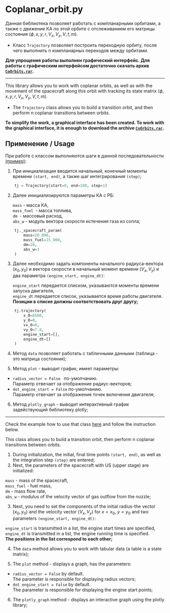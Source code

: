 # Coplanar_orbit.py
Данная библиотека позволяет работать с компланарными орбитами, а также с движение КА по этой орбите с отслеживанием его матрицы состояния $(\phi, x, y, r,V_x, V_y, V, t, m)$.
 - Класс `Trajectory` позволяет построить переходную орбиту, после чего выполнить n компланарных переходов между орбитами.

<b> Для упрощения работы выполнен графический интерфейс. Для работы с графическим интерфейсом достаточно скачать архив [`CoOrbits.rar`](https://drive.google.com/drive/folders/17P1J4EJGzzcqf8U4UE_4dyKV3q8pbJ0R?usp=share_link). </b>

---

This library allows you to work with coplanar orbits, as well as with the movement of the spacecraft along this orbit with tracking its state matrix $(\phi, x, y, r, V_x, V_y, V, t, m)$.
 - The `Trajectory` class allows you to build a transition orbit, and then perform n coplanar transitions between orbits.

<b> To simplify the work, a graphical interface has been created. To work with the graphical interface, it is enough to download the archive [`CoOrbits.rar`](https://drive.google.com/drive/folders/17P1J4EJGzzcqf8U4UE_4dyKV3q8pbJ0R?usp=share_link).</b>

## Применение / Usage
При работе с классом выполняются шаги в данной последовательности [(пример)](example_usage.ipynb):
1. При инициализации вводится начальный, конечный моменты времени `(start, end)`, а также шаг интегрирования `(step)`;
```Python
    tj = Trajectory(start=0, end=100, step=1)
```
2. Далее инициализируются параметры КА с РБ:

    `mass` - масса КА,<br>
    `mass_fuel `- масса топлива,<br>
    `dm `- массовый расход,<br>
    `abs_w` - модуль вектора скорости истечения газа из сопла;
```Python
    tj._spacecraft_param(
        mass=20_000,
        mass_fuel=15_000,
        dm=20,
        abs_w=3
    )
```
3. Далее необходимо задать компоненты начального радиуса-вектора $(x_0, y_0)$ и вектора скорости в начальный момент времени $(V_x, V_y)$ и два параметра `(engine_start, engine_dt)`: 

    `engine_start` передается списком, указываются моменты времени запуска двигателя, <br>
    `engine_dt` передается список, указывается время работы двигателя. <br>
    <b> Позиции в списке должны соответствовать друг другу; </b>
```Python
    tj.trajectory(
        x_0=6500,
        y_0=0,
        vx_0=0,
        vy_0=7.8,
        engine_start=[],
        engine_dt=[]
    )
```
4. Метод `data` позволяет работать с табличными данными (таблица - это матрица состояния);

5. Метод `plot` - выводит график, имеет параметры:
- `radius_vector = False ` по-умолчанию. <br>
Параметр отвечает за отображение радиус-векторов; 
- `dot_engine_start = False` по-умолчанию. <br>
    Параметр отвечает за отображение точек включения двигателя;

6. Метод `plotly_graph` - выводит интерактивный график задействующий библиотеку plotly;

---

Check the example how to use that class [here](example_usage.ipynb) and follow the instruction below. <br>

This class allows you to build a transition orbit, then perform n coplanar transitions between orbits.
 1. During initialization, the initial, final time points `(start, end)`, as well as the integration step `(step)` are entered;
 2. Next, the parameters of the spacecraft with US (upper stage) are initialized:

`mass` - mass of the spacecraft, <br>
`mass_fuel` - fuel mass, <br>
`dm` - mass flow rate, <br>
`abs_w` - modulus of the velocity vector of gas outflow from the nozzle;

 3. Next, you need to set the components of the initial radius-the vector $(x_0, y_0)$ and the velocity vector $(V_x, V_y)$ for $x=x_0$, $y=y_0$
and two parameters `(engine_start, engine_dt)`:

`engine_start` is transmitted in a list, the engine start times are specified, <br>
`engine_dt` is transmitted in a list, the engine running time is specified. <br>
 <b> The positions in the list correspond to each other; </b>

 4. The `data` method allows you to work with tabular data (a table is a state matrix);

 5. The `plot` method - displays a graph, has the parameters:
- `radius_vector = False` by default. <br>
The parameter is responsible for displaying radius vectors; 
- `dot_engine_start = False` by default. <br>
The parameter is responsible for displaying the engine start points;

 6. The `plotly_graph` method - displays an interactive graph using the plotly library;
